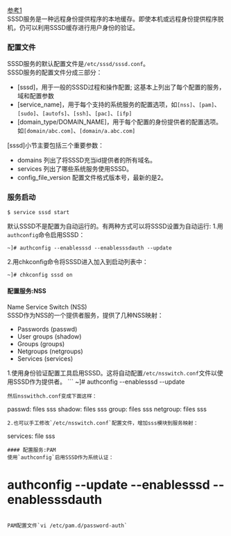 [参考1](https://access.redhat.com/documentation/en-US/Red_Hat_Enterprise_Linux/6/html/Deployment_Guide/SSSD-Introduction.html)  
SSSD服务是一种远程身份提供程序的本地缓存。即使本机或远程身份提供程序脱机，仍可以利用SSSD缓存进行用户身份的验证。  
### 配置文件
SSSD服务的默认配置文件是`/etc/sssd/sssd.conf`。  
SSSD服务的配置文件分成三部分：  
- [sssd]，用于一般的SSSD过程和操作配置; 这基本上列出了每个配置的服务，域和配置参数  
- [service_name]，用于每个支持的系统服务的配置选项，如`[nss]`、`[pam]`、`[sudo]`、`[autofs]`、`[ssh]`、`[pac]`、`[ifp]`  
- [domain_type/DOMAIN_NAME]，用于每个配置的身份提供者的配置选项。如`[domain/abc.com]`、`[domain/a.abc.com]`  

[sssd]小节主要包括三个重要参数：  
- domains 列出了将SSSD充当id提供者的所有域名。    
- services 列出了哪些系统服务使用SSSD。  
- config_file_version 配置文件格式版本号，最新的是2。  

### 服务启动
```
$ service sssd start
```
默认SSSD不是配置为自动运行的。有两种方式可以将SSSD设置为自动运行:
1.用`authconfig`命令启用SSSD：
```
~]# authconfig --enablesssd --enablesssdauth --update
```
2.用chkconfig命令将SSSD进入加入到启动列表中：
```
~]# chkconfig sssd on
```
#### 配置服务:NSS
Name Service Switch (NSS)  
SSSD作为NSS的一个提供者服务，提供了几种NSS映射：
- Passwords (passwd)
- User groups (shadow)
- Groups (groups)
- Netgroups (netgroups)
- Services (services)

1.使用身份验证配置工具启用SSSD。这将自动配置`/etc/nsswitch.conf`文件以使用SSSD作为提供者。
⁠```
~]# authconfig --enablesssd --update
```
然后nsswithch.conf变成下面这样：
```
passwd:     files sss
shadow:     files sss
group:      files sss
netgroup:   files sss
``` 
2.也可以手工修改`/etc/nsswitch.conf`配置文件，增加sss模块到服务映射：
```
services: file sss
```
#### 配置服务:PAM
使用`authconfig`启用SSSD作为系统认证：
```
# authconfig --update --enablesssd --enablesssdauth
```

PAM配置文件`vi /etc/pam.d/password-auth`